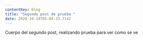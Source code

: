 ```yaml
---
contentKey: blog
title: "Segundo post de prueba "
date: 2020-10-14T05:04:33.714Z
---
```

Cuerpo del segundo post, realizando prueba para ver como se ve